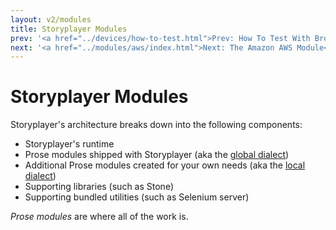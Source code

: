 ```yaml
---
layout: v2/modules
title: Storyplayer Modules
prev: '<a href="../devices/how-to-test.html">Prev: How To Test With Browsers And Devices</a>'
next: '<a href="../modules/aws/index.html">Next: The Amazon AWS Module</a>'
---
```


# Storyplayer Modules

Storyplayer's architecture breaks down into the following components:

* Storyplayer's runtime
* Prose modules shipped with Storyplayer (aka the [global dialect](../prose/global-dialect.html))
* Additional Prose modules created for your own needs (aka the [local dialect](../prose/local-dialect.html))
* Supporting libraries (such as Stone)
* Supporting bundled utilities (such as Selenium server)

_Prose modules_ are where all of the work is.